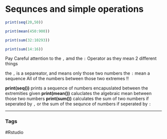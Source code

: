 # Sequnces and simple operations 

``` R
print(seq(20,50))

print(mean(450:900))

print(sum(32:10293))

print(sum(14:16))

```

Pay Careful attention to the `,` amd the `:` Operator as they mean 2 different things 

the `,` is a separeator, and means only those two numbers 
the `:` mean a sequence All of the numbers between those two extremes !!

**print(seq())** prints a sequence of numbers encapuslated between the extremities given
**print(mean())** caluclates the algebraic mean between those two numbers 
**print(sum())** calculates the sum of two numbers if seperated by `,` or the sum of the sequnce of numbers if seperated by `:`

---
### Tags 
#Rstudio

